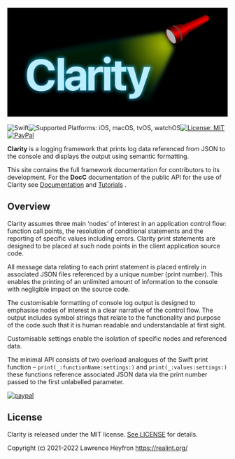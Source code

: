 ![](Resources/clarity-logocr2.png)

![Swift](https://img.shields.io/badge/Swift-5-orange)<img src="https://img.shields.io/badge/platforms-iOS%20%7C%20macOS%20%7C%20tvOS%20%7C%20watchOS-333333.svg" alt="Supported Platforms: iOS, macOS, tvOS, watchOS" />[![License: MIT](https://img.shields.io/badge/License-MIT-darkgrey.svg)](https://opensource.org/licenses/MIT)[![PayPal](https://img.shields.io/badge/paypal-donate-blue.svg)](https://www.paypal.com/cgi-bin/webscr?cmd=_s-xclick&hosted_button_id=9ZGWNK5FEZFF6&source=url)

**Clarity** is a logging framework that prints log data referenced from JSON to the console and displays the output using semantic formatting.  

This site contains the full framework documentation for contributors to its development. For the **DocC** documentation of the public API for the use of Clarity see [Documentation](https://realint.org/clarity/licence/)  and [Tutorials](https://realint.org/clarity/licence/) .

## Overview


Clarity assumes three main ‘nodes’ of interest in an application control flow: function call points, the resolution of conditional statements and the reporting of specific values including errors. Clarity print statements are designed to be placed at such node points in the client application source code.

All message data relating to each print statement is placed entirely in associated JSON files referenced by a unique number (print number). This enables the printing of an unlimited amount of information to the console with negligible impact on the source code.

The customisable formatting of console log output is designed to emphasise nodes of interest in a clear narrative of the control flow. The output includes symbol strings that relate to the functionality and purpose of the code such that it is human readable and understandable at first sight.

Customisable settings enable the isolation of specific nodes and referenced data.

The minimal API consists of two overload analogues of the Swift print function –  `print(_:functionName:settings:)` and `print(_:values:settings:)` these functions reference associated JSON data via the print number passed to the first unlabelled parameter.

[![paypal](https://www.paypalobjects.com/en_US/i/btn/btn_donate_LG.gif)](https://www.paypal.com/donate?hosted_button_id=2TUDLD6PMKUDN)

## License

Clarity is released under the MIT license. [See LICENSE](https://realint.org/clarity/licence/) for details.

Copyright (c) 2021-2022 Lawrence Heyfron https://realint.org/
